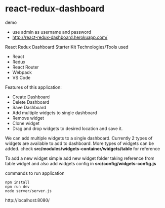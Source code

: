 # react-redux-dashboard
demo
- use admin as username and password
- http://react-redux-dashboard.herokuapp.com/

React Redux Dashboard Starter Kit
Technologies/Tools used
- React
- Redux
- React Router
-  Webpack
- VS Code


Features of this application:
- Create Dashboard
- Delete Dashboard
- Save Dashboard
- Add multiple widgets to single dashboard
- Remove widget
- Clone widget
- Drag and drop widgets to desired location and save it.
 
We can add multiple widgets to a single dashboard.
Currently 2 types of widgets are available to add to dashboard.
More types of widgets can be added.
check **src/modules/widgets-container/widgets/table** for reference

To add a new widget simple add new widget folder taking reference from table widget
and also add widgets config in **src/config/widgets-config.js**

commands to run application

```
npm install
npm run dev
node server/server.js
```

http://localhost:8080/


